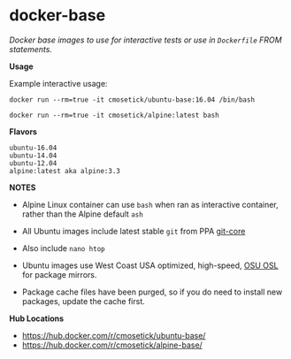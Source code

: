 docker-base
===========

_Docker base images to use for interactive tests or use in `Dockerfile` FROM statements._

**Usage**

Example interactive usage:

`docker run --rm=true -it cmosetick/ubuntu-base:16.04 /bin/bash`

`docker run --rm=true -it cmosetick/alpine:latest bash`

**Flavors**
```
ubuntu-16.04
ubuntu-14.04
ubuntu-12.04
alpine:latest aka alpine:3.3
```

**NOTES**
* Alpine Linux container can use `bash` when ran as interactive container, rather than the Alpine default `ash`

* All Ubuntu images include latest stable `git` from PPA [git-core](https://launchpad.net/~git-core/+archive/ubuntu/ppa)

* Also include `nano htop`

* Ubuntu images use West Coast USA optimized, high-speed, [OSU OSL](http://ubuntu.osuosl.org/) for package mirrors.

* Package cache files have been purged, so if you do need to install new packages, update the cache first.

**Hub Locations**
* https://hub.docker.com/r/cmosetick/ubuntu-base/
* https://hub.docker.com/r/cmosetick/alpine-base/
